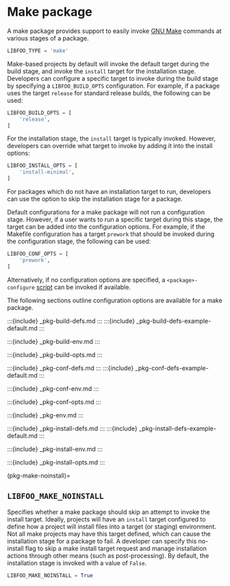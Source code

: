 # Make package

A make package provides support to easily invoke [GNU Make][gnu-make]
commands at various stages of a package.

```python
LIBFOO_TYPE = 'make'
```

Make-based projects by default will invoke the default target during the build
stage, and invoke the `install` target for the installation stage. Developers
can configure a specific target to invoke during the build stage by specifying
a `LIBFOO_BUILD_OPTS` configuration. For example, if a package uses the
target `release` for standard release builds, the following can be used:

```python
LIBFOO_BUILD_OPTS = [
    'release',
]
```

For the installation stage, the `install` target is typically invoked.
However, developers can override what target to invoke by adding it into the
install options:

```python
LIBFOO_INSTALL_OPTS = [
    'install-minimal',
]
```

For packages which do not have an installation target to run, developers can
use the [](pkg-make-noinstall) option to skip the installation stage for
a package.

Default configurations for a make package will not run a configuration stage.
However, if a user wants to run a specific target during this stage, the
target can be added into the configuration options. For example, if the
Makefile configuration has a target `prework` that should be invoked
during the configuration stage, the following can be used:

```python
LIBFOO_CONF_OPTS = [
    'prework',
]
```

Alternatively, if no configuration options are specified, a
`<package>-configure`  [script](pkg-type-script) can be invoked if available.

The following sections outline configuration options are available for a make
package.

:::{include} _pkg-build-defs.md
:::
:::{include} _pkg-build-defs-example-default.md
:::

:::{include} _pkg-build-env.md
:::

:::{include} _pkg-build-opts.md
:::

:::{include} _pkg-conf-defs.md
:::
:::{include} _pkg-conf-defs-example-default.md
:::

:::{include} _pkg-conf-env.md
:::

:::{include} _pkg-conf-opts.md
:::

:::{include} _pkg-env.md
:::

:::{include} _pkg-install-defs.md
:::
:::{include} _pkg-install-defs-example-default.md
:::

:::{include} _pkg-install-env.md
:::

:::{include} _pkg-install-opts.md
:::

(pkg-make-noinstall)=
## `LIBFOO_MAKE_NOINSTALL`

Specifies whether a make package should skip an attempt to invoke the
install target. Ideally, projects will have an `install` target configured
to define how a project will install files into a target (or staging)
environment. Not all make projects may have this target defined, which
can cause the installation stage for a package to fail. A developer can
specify this no-install flag to skip a make install target request and
manage installation actions through other means (such as post-processing).
By default, the installation stage is invoked with a value of `False`.

```python
LIBFOO_MAKE_NOINSTALL = True
```


[gnu-make]: https://www.gnu.org/software/make/manual/html_node/index.html
